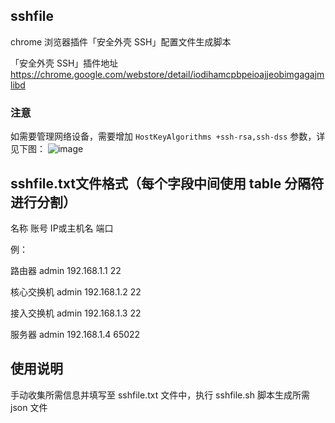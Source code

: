 ## sshfile

chrome 浏览器插件「安全外壳 SSH」配置文件生成脚本

「安全外壳 SSH」插件地址 https://chrome.google.com/webstore/detail/iodihamcpbpeioajjeobimgagajmlibd

### 注意
如需要管理网络设备，需要增加 `HostKeyAlgorithms +ssh-rsa,ssh-dss` 参数，详见下图：
![image](https://github.com/wanglinkaik/sshfile/assets/13533144/2397ac89-bbad-4d0e-86d7-31a0d31f9812)


## sshfile.txt文件格式（每个字段中间使用 table 分隔符进行分割）

名称  账号  IP或主机名  端口

例：

路由器  admin  192.168.1.1 22

核心交换机  admin  192.168.1.2 22

接入交换机  admin  192.168.1.3  22

服务器  admin  192.168.1.4  65022

## 使用说明

手动收集所需信息并填写至 sshfile.txt 文件中，执行 sshfile.sh 脚本生成所需 json 文件
